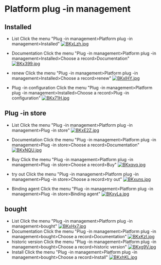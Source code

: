 # Platform plug -in management
## Installed
* List Click the menu "Plug -in management>Platform plug -in management>Installed"
[![BKxLzh.jpg](https://v1.ax1x.com/2022/10/14/BKxLzh.jpg)](https://x.imgtu.com/i/BKxLzh)

* Documentation Click the menu "Plug -in management>Platform plug -in management>Installed>Choose a record>Documentation"
[![BKx399.jpg](https://v1.ax1x.com/2022/10/14/BKx399.jpg)](https://x.imgtu.com/i/BKx399)

* renew Click the menu "Plug -in management>Platform plug -in management>Installed>Choose a record>renew"
[![BKxlHY.jpg](https://v1.ax1x.com/2022/10/14/BKxlHY.jpg)](https://x.imgtu.com/i/BKxlHY)

* Plug -in configuration Click the menu "Plug -in management>Platform plug -in management>Installed>Choose a record>Plug -in configuration"
[![BKx71H.jpg](https://v1.ax1x.com/2022/10/14/BKx71H.jpg)](https://x.imgtu.com/i/BKx71H)

## Plug -in store
* List Click the menu "Plug -in management>Platform plug -in management>Plug -in store"
[![BKxE2Z.jpg](https://v1.ax1x.com/2022/10/14/BKxE2Z.jpg)](https://x.imgtu.com/i/BKxE2Z)

* Documentation Click the menu "Plug -in management>Platform plug -in management>Plug -in store>Choose a record>Documentation"
[![BKxNQU.jpg](https://v1.ax1x.com/2022/10/14/BKxNQU.jpg)](https://x.imgtu.com/i/BKxNQU)

* Buy Click the menu "Plug -in management>Platform plug -in management>Plug -in store>Choose a record>Buy"
[![BKxqvq.jpg](https://v1.ax1x.com/2022/10/14/BKxqvq.jpg)](https://x.imgtu.com/i/BKxqvq)

* try out Click the menu "Plug -in management>Platform plug -in management>Plug -in store>Choose a record>try out"
[![BKxuns.jpg](https://v1.ax1x.com/2022/10/14/BKxuns.jpg)](https://x.imgtu.com/i/BKxuns)

* Binding agent Click the menu "Plug -in management>Platform plug -in management>Plug -in store>Binding agent"
[![BKxyLa.jpg](https://v1.ax1x.com/2022/10/14/BKxyLa.jpg)](https://x.imgtu.com/i/BKxyLa)

## bought
* List Click the menu "Plug -in management>Platform plug -in management>bought"
[![BKxHx7.jpg](https://v1.ax1x.com/2022/10/14/BKxHx7.jpg)](https://x.imgtu.com/i/BKxHx7)
* Documentation Click the menu "Plug -in management>Platform plug -in management>bought>Choose a record>Documentation"
[![BKxKzI.jpg](https://v1.ax1x.com/2022/10/14/BKxKzI.jpg)](https://x.imgtu.com/i/BKxKzI)
* historic version Click the menu "Plug -in management>Platform plug -in management>bought>Choose a record>historic version"
[![BKxg9V.jpg](https://v1.ax1x.com/2022/10/14/BKxg9V.jpg)](https://x.imgtu.com/i/BKxg9V)
* Install Click the menu "Plug -in management>Platform plug -in management>bought>Choose a record>Install"
[![BKxhKL.jpg](https://v1.ax1x.com/2022/10/14/BKxhKL.jpg)](https://x.imgtu.com/i/BKxhKL)

